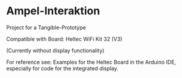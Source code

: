 # Ampel-Interaktion

Project for a Tangible-Prototype

Compatible with Board: Heltec WiFi Kit 32 (V3)

(Currently without display functionality)

For reference see: Examples for the Heltec Board in the Arduino IDE, especially for code for the integrated display.
